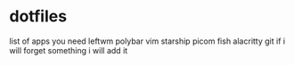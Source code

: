 # dotfiles
list of apps you need
leftwm
polybar
vim 
starship 
picom
fish 
alacritty
git
if i will forget something i will add it 
